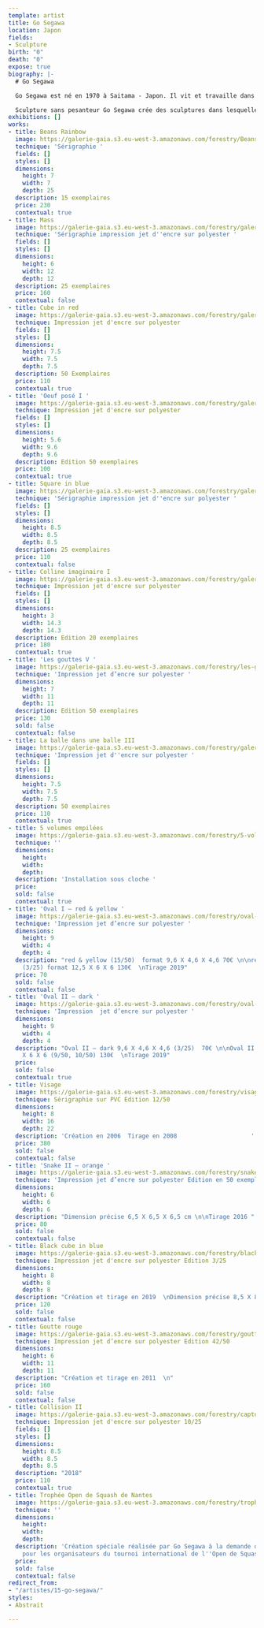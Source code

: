 ```yaml
---
template: artist
title: Go Segawa
location: Japon
fields:
- Sculpture
birth: "0"
death: "0"
expose: true
biography: |-
  # Go Segawa

  Go Segawa est né en 1970 à Saitama - Japon. Il vit et travaille dans la région parisienne Après avoir obtenu sa licence en arts plastiques, section peinture occidentale à Nippon Université (Tokyo), il est arrivé en France en 1996. Diplômé D.N.S.E.P à l’école des beaux-Arts de Rennes en 2001, DESS « créateurs de produits multimédias artistiques et culturelles » à l’Université Rennes 2 en 2004, Master « Réalité virtuelle » à l’Université Paris8, en 2006. Il effectue ensuite ses recherches en doctorat à l’université Paris8: Esthétique sciences et technologies des arts. Depuis 2001 il expose dans les galeries notamment de Rennes,Paris et Tokyo.

  Sculpture sans pesanteur Go Segawa crée des sculptures dans lesquelles on peut sentir à la fois trois éléments différents du point de vue conceptuel : les deux dimensions, les trois dimensions et la pesanteur. Cela trouble la perception de l’espace. A partir de la notion de la peinture et de la sculpture, Gosegawa essaie de déplacer le dessin de l’espace à deux dimensions à l’illusion de l’espace en trois dimensions.
exhibitions: []
works:
- title: Beans Rainbow
  image: https://galerie-gaia.s3.eu-west-3.amazonaws.com/forestry/Beans_Rainbow_2018_mail.jpg
  technique: 'Sérigraphie '
  fields: []
  styles: []
  dimensions:
    height: 7
    width: 7
    depth: 25
  description: 15 exemplaires
  price: 230
  contextual: true
- title: Mass
  image: https://galerie-gaia.s3.eu-west-3.amazonaws.com/forestry/galeriegaia@gosegawa-MASS_2019-6X12X12.jpg
  technique: 'Sérigraphie impression jet d''encre sur polyester '
  fields: []
  styles: []
  dimensions:
    height: 6
    width: 12
    depth: 12
  description: 25 exemplaires
  price: 160
  contextual: false
- title: Cube in red
  image: https://galerie-gaia.s3.eu-west-3.amazonaws.com/forestry/galerie-gaia-go-segawa-cube-in-red.png
  technique: Impression jet d'encre sur polyester
  fields: []
  styles: []
  dimensions:
    height: 7.5
    width: 7.5
    depth: 7.5
  description: 50 Exemplaires
  price: 110
  contextual: true
- title: 'Oeuf posé I '
  image: https://galerie-gaia.s3.eu-west-3.amazonaws.com/forestry/galerie-gaia-go-segawa-oeuf-pose.png
  technique: Impression jet d'encre sur polyester
  fields: []
  styles: []
  dimensions:
    height: 5.6
    width: 9.6
    depth: 9.6
  description: Edition 50 exemplaires
  price: 100
  contextual: true
- title: Square in blue
  image: https://galerie-gaia.s3.eu-west-3.amazonaws.com/forestry/galeriegaia_Segawa_SquareInBlue(4:25)_8,5x8,5x8,5.jpeg
  technique: 'Sérigraphie impression jet d''encre sur polyester '
  fields: []
  styles: []
  dimensions:
    height: 8.5
    width: 8.5
    depth: 8.5
  description: 25 exemplaires
  price: 110
  contextual: false
- title: Colline imaginaire I
  image: https://galerie-gaia.s3.eu-west-3.amazonaws.com/forestry/galerie-gaia-go-segawa-colline-imaginaire-i.png
  technique: Impression jet d'encre sur polyester
  fields: []
  styles: []
  dimensions:
    height: 3
    width: 14.3
    depth: 14.3
  description: Edition 20 exemplaires
  price: 180
  contextual: true
- title: 'Les gouttes V '
  image: https://galerie-gaia.s3.eu-west-3.amazonaws.com/forestry/les-gouttes-v-650.jpg
  technique: 'Impression jet d’encre sur polyester '
  dimensions:
    height: 7
    width: 11
    depth: 11
  description: Edition 50 exemplaires
  price: 130
  sold: false
  contextual: false
- title: La balle dans une balle III
  image: https://galerie-gaia.s3.eu-west-3.amazonaws.com/forestry/galerie-gaia-go-segawa-balle-dans-la-balle.png
  technique: 'Impression jet d''encre sur polyester '
  fields: []
  styles: []
  dimensions:
    height: 7.5
    width: 7.5
    depth: 7.5
  description: 50 exemplaires
  price: 110
  contextual: true
- title: 5 volumes empilées
  image: https://galerie-gaia.s3.eu-west-3.amazonaws.com/forestry/5-volumes-empilees.jpg
  technique: ''
  dimensions:
    height: 
    width: 
    depth: 
  description: 'Installation sous cloche '
  price: 
  sold: false
  contextual: true
- title: 'Oval I – red & yellow '
  image: https://galerie-gaia.s3.eu-west-3.amazonaws.com/forestry/oval-i-red-and-yellow-1550-1650.jpg
  technique: 'Impression jet d’encre sur polyester '
  dimensions:
    height: 9
    width: 4
    depth: 4
  description: "red & yellow (15/50)  format 9,6 X 4,6 X 4,6 70€ \n\nred & yellow
    (3/25) format 12,5 X 6 X 6 130€  \nTirage 2019"
  price: 70
  sold: false
  contextual: false
- title: 'Oval II – dark '
  image: https://galerie-gaia.s3.eu-west-3.amazonaws.com/forestry/oval-ii-dark-950-1050.jpg
  technique: 'Impression  jet d’encre sur polyester '
  dimensions:
    height: 9
    width: 4
    depth: 4
  description: "Oval II – dark 9,6 X 4,6 X 4,6 (3/25)  70€ \n\nOval II – dark 12,5
    X 6 X 6 (9/50, 10/50) 130€  \nTirage 2019"
  price: 
  sold: false
  contextual: true
- title: Visage
  image: https://galerie-gaia.s3.eu-west-3.amazonaws.com/forestry/visage.jpg
  technique: Sérigraphie sur PVC Edition 12/50
  dimensions:
    height: 8
    width: 16
    depth: 22
  description: 'Création en 2006  Tirage en 2008                     '
  price: 380
  sold: false
  contextual: false
- title: 'Snake II – orange '
  image: https://galerie-gaia.s3.eu-west-3.amazonaws.com/forestry/snake-ii-orange-1950.jpg
  technique: 'Impression jet d’encre sur polyester Edition en 50 exemplaires '
  dimensions:
    height: 6
    width: 6
    depth: 6
  description: "Dimension précise 6,5 X 6,5 X 6,5 cm \n\nTirage 2016 "
  price: 80
  sold: false
  contextual: false
- title: Black cube in blue
  image: https://galerie-gaia.s3.eu-west-3.amazonaws.com/forestry/black-cube-in-blue.jpg
  technique: Impression jet d'encre sur polyester Edition 3/25
  dimensions:
    height: 8
    width: 8
    depth: 8
  description: "Création et tirage en 2019  \nDimension précise 8,5 X 8,5 X 8,5cm "
  price: 120
  sold: false
  contextual: false
- title: Goutte rouge
  image: https://galerie-gaia.s3.eu-west-3.amazonaws.com/forestry/goutte-rouge.jpg
  technique: Impression jet d’encre sur polyester Edition 42/50
  dimensions:
    height: 6
    width: 11
    depth: 11
  description: "Création et tirage en 2011  \n"
  price: 160
  sold: false
  contextual: false
- title: Collision II
  image: https://galerie-gaia.s3.eu-west-3.amazonaws.com/forestry/capture-d-ecran-2020-12-07-a-17-22-39.png
  technique: Impression jet d'encre sur polyester 10/25
  fields: []
  styles: []
  dimensions:
    height: 8.5
    width: 8.5
    depth: 8.5
  description: "2018"
  price: 110
  contextual: true
- title: Trophée Open de Squash de Nantes
  image: https://galerie-gaia.s3.eu-west-3.amazonaws.com/forestry/trophee-open-de-squash-de-nantes.jpg
  technique: ''
  dimensions:
    height: 
    width: 
    depth: 
  description: 'Création spéciale réalisée par Go Segawa à la demande de Galerie Gaïa
    pour les organisateurs du tournoi international de l''Open de Squash de Nantes '
  price: 
  sold: false
  contextual: false
redirect_from:
- "/artistes/15-go-segawa/"
styles:
- Abstrait

---
```

